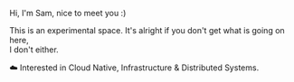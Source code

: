 Hi, I'm Sam, nice to meet you :) <br>

This is an experimental space. It's alright if you don't get what is going on here, <br>I don't either. <br>

☁️ Interested in Cloud Native, Infrastructure & Distributed Systems.

